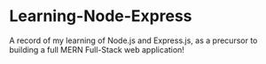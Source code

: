 # Learning-Node-Express
A record of my learning of Node.js and Express.js, as a precursor to building a full MERN Full-Stack web application!
